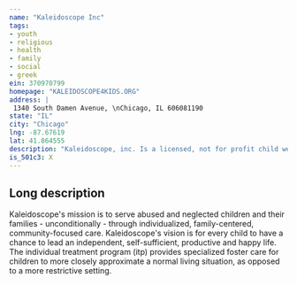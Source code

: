 ```yaml
---
name: "Kaleidoscope Inc"
tags:
- youth
- religious
- health
- family
- social
- greek
ein: 370970799
homepage: "KALEIDOSCOPE4KIDS.ORG"
address: |
 1340 South Damen Avenue, \nChicago, IL 606081190
state: "IL"
city: "Chicago"
lng: -87.67619
lat: 41.864555
description: "Kaleidoscope, inc. Is a licensed, not for profit child welfare agency that specifically serves children and youth considered by the state of illinois to be most in need. "
is_501c3: X
---
```


## Long description

Kaleidoscope's mission is to serve abused and neglected children and their families - unconditionally - through individualized, family-centered, community-focused care. Kaleidoscope's vision is for every child to have a chance to lead an independent, self-sufficient, productive and happy life. The individual treatment program (itp) provides specialized foster care for children to more closely approximate a normal living situation, as opposed to a more restrictive setting. 
